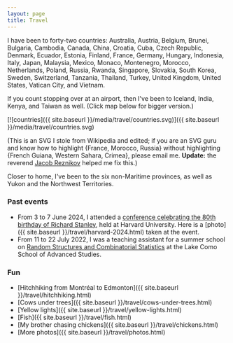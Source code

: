 ```yaml
---
layout: page
title: Travel
---
```


I have been to forty-two countries:
Australia,
Austria,
Belgium,
Brunei,
Bulgaria,
Cambodia,
Canada,
China,
Croatia,
Cuba,
Czech Republic,
Denmark,
Ecuador,
Estonia,
Finland,
France,
Germany,
Hungary,
Indonesia,
Italy,
Japan,
Malaysia,
Mexico,
Monaco,
Montenegro,
Morocco,
Netherlands,
Poland,
Russia,
Rwanda,
Singapore,
Slovakia,
South Korea,
Sweden,
Switzerland,
Tanzania,
Thailand,
Turkey,
United Kingdom,
United States,
Vatican City,
and Vietnam.

If you count stopping over at an airport, then I've been to
Iceland,
India,
Kenya,
and Taiwan
as well. (Click map below for bigger version.)

[![countries]({{ site.baseurl }}/media/travel/countries.svg)]({{ site.baseurl }}/media/travel/countries.svg)

(This is an SVG I stole from Wikipedia and edited; if you are an SVG guru and
know how to highlight {France, Morocco, Russia} without
highlighting {French Guiana, Western Sahara, Crimea}, please email me. __Update:__ the reverend
[Jacob Reznikov](https://axiomofchoice.dev/) helped me fix this.)

Closer to home, I've been to the six non-Maritime provinces, as well as Yukon and the Northwest Territories.

### Past events

+ From 3 to 7 June 2024, I attended a
[conference celebrating the 80th birthday of Richard Stanley](https://www.math.harvard.edu/event/math-conference-honoring-richard-p-stanley/),
held at Harvard University. Here is a [photo]({{ site.baseurl }}/travel/harvard-2024.html) taken at the event.
+ From 11 to 22 July 2022, I was a teaching assistant for a summer school on
[Random Structures and Combinatorial Statistics](https://lakecomoschool.org/past-schools/)
at the Lake Como School of Advanced Studies.

### Fun

+ [Hitchhiking from Montréal to Edmonton]({{ site.baseurl }}/travel/hitchhiking.html)
+ [Cows under trees]({{ site.baseurl }}/travel/cows-under-trees.html)
+ [Yellow lights]({{ site.baseurl }}/travel/yellow-lights.html)
+ [Fish]({{ site.baseurl }}/travel/fish.html)
+ [My brother chasing chickens]({{ site.baseurl }}/travel/chickens.html)
+ [More photos]({{ site.baseurl }}/travel/photos.html)
